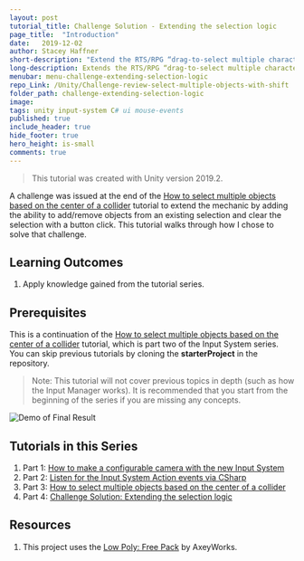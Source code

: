 ```yaml
---
layout: post
tutorial_title: Challenge Solution - Extending the selection logic
page_title:  "Introduction"
date:   2019-12-02
author: Stacey Haffner
short-description: "Extend the RTS/RPG “drag-to-select multiple characters” game mechanic."
long-description: Extends the RTS/RPG “drag-to-select multiple characters” game mechanic by adding additional support for routine player actions. Players will be able to add/remove objects to an existing selection and clear the entire selection with a single button click. This tutorial coninues use of the new Unity input system.
menubar: menu-challenge-extending-selection-logic
repo_Link: /Unity/Challenge-review-select-multiple-objects-with-shift
folder_path: challenge-extending-selection-logic
image: 
tags: unity input-system C# ui mouse-events
published: true
include_header: true
hide_footer: true
hero_height: is-small
comments: true
---
```


> This tutorial was created with Unity version 2019.2.

A challenge was issued at the end of the [How to select multiple objects based on the center of a collider]({{site.baseurl}}/2019/10/26/Select-multiple-objects-based-on-mid-point-of-collider.html) tutorial to extend the mechanic by adding the ability to add/remove objects from an existing selection and clear the selection with a button click. This tutorial walks through how I chose to solve that challenge.

## Learning Outcomes

1. Apply knowledge gained from the tutorial series.

## Prerequisites
This is a continuation of the [How to select multiple objects based on the center of a collider]({{site.baseurl}}/2019/10/26/Select-multiple-objects-based-on-mid-point-of-collider.html) tutorial, which is part two of the Input System series. You can skip previous tutorials by cloning the **starterProject** in the repository.

> Note: This tutorial will not cover previous topics in depth (such as how the Input Manager works). It is recommended that you start from the beginning of the series if you are missing any concepts. 

![Demo of Final Result]({{site.baseurl}}/tutorial/challenge-extending-selection-logic/images/final.gif)

## Tutorials in this Series
1. Part 1: [How to make a configurable camera with the new Input System]({{site.baseurl}}/2019/10/17/How-to-make-a-configurable-camera-with-the-new-Input-System.html)
2. Part 2: [Listen for the Input System Action events via CSharp]({{site.baseurl}}/2019/10/19/Listen-for-the-Input-System-Action-events-via-CSharp.html)
3. Part 3: [How to select multiple objects based on the center of a collider]({{site.baseurl}}/2019/10/26/Select-multiple-objects-based-on-mid-point-of-collider.html)
4. Part 4:  [Challenge Solution: Extending the selection logic]({{site.baseurl}}/2019/12/02/2019-12-02-Challenge-extending-the-selection-logic.html)

## Resources
1. This project uses the [Low Poly: Free Pack](https://www.assetstore.unity3d.com/en/#!/content/58821) by AxeyWorks.